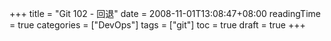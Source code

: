 +++
title = "Git 102 - 回退"
date = 2008-11-01T13:08:47+08:00
readingTime = true
categories = ["DevOps"]
tags = ["git"]
toc = true
draft = true
+++
